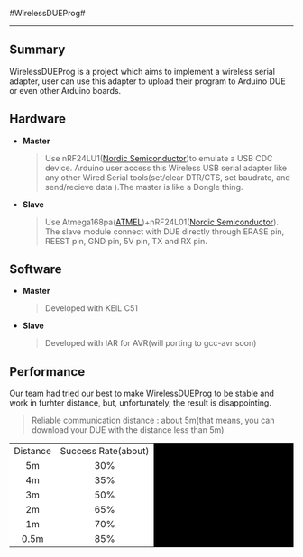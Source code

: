 #WirelessDUEProg#

-----------------
Summary
-------
WirelessDUEProg is a project which aims to implement a wireless serial adapter, user can use this adapter to upload their program to Arduino DUE or even other Arduino boards.

Hardware
--------
* **Master**
	>Use nRF24LU1([Nordic Semiconductor](http://www.nordicsemi.com/ "Nordic")\)to emulate a USB CDC device. Arduino user access this Wireless USB serial adapter like any other Wired Serial tools(set/clear DTR/CTS, set baudrate, and send/recieve data ).The master is like a Dongle thing.

* **Slave**
	>Use Atmega168pa([ATMEL](http://www.atmel.com/ "Atmel"))+nRF24L01([Nordic Semiconductor](http://www.nordicsemi.com/ "Nordic")\). The slave module connect with DUE directly through ERASE pin, REEST pin, GND pin, 5V pin, TX and RX pin. 

Software
--------
* **Master**
	>Developed with KEIL C51

* **Slave**
	>Developed with IAR for AVR(will porting to gcc-avr soon)

Performance
-----------
Our team had tried our best to make WirelessDUEProg to be stable and work in furhter distance, but, unfortunately, the result is disappointing.

>Reliable communication distance : about 5m(that means, you can download your DUE with the distance less than 5m)

<table width="500" align="center" border="0" cellspacing="1" bgcolor="#000000">
	<tr>
		<td bgcolor = "#FFFFFF" align="center">Distance</td>
		<td bgcolor = "#FFFFFF" align="center">Success Rate(about)</td>
	</tr>
	<tr>
		<td bgcolor = "#FFFFFF" align="center">5m</td>
		<td bgcolor = "#FFFFFF" align="center">30%</td>
	</tr>
	<tr>
		<td bgcolor = "#FFFFFF" align="center">4m</td>
		<td bgcolor = "#FFFFFF" align="center">35%</td>
	</tr>
	<tr>
		<td bgcolor = "#FFFFFF" align="center">3m</td>
		<td bgcolor = "#FFFFFF" align="center">50%</td>
	</tr>
	<tr>
		<td bgcolor = "#FFFFFF" align="center">2m</td>
		<td bgcolor = "#FFFFFF" align="center">65%</td>
	</tr>
	<tr>
		<td bgcolor = "#FFFFFF" align="center">1m</td>
		<td bgcolor = "#FFFFFF" align="center">70%</td>
	</tr>
	<tr>
		<td bgcolor = "#FFFFFF" align="center">0.5m</td>
		<td bgcolor = "#FFFFFF" align="center">85%</td>
	</tr>
</table>
 